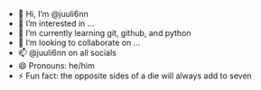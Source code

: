 - 👋 Hi, I’m @juuli6nn
- 👀 I’m interested in ...
- 🌱 I’m currently learning git, github, and python 
- 💞️ I’m looking to collaborate on ...
- 📫 @juuli6nn on all socials
- 😄 Pronouns: he/him
- ⚡ Fun fact: the opposite sides of a die will always add to seven

<!---
juuli6nn/juuli6nn is a ✨ special ✨ repository because its `README.md` (this file) appears on your GitHub profile.
You can click the Preview link to take a look at your changes.
--->

